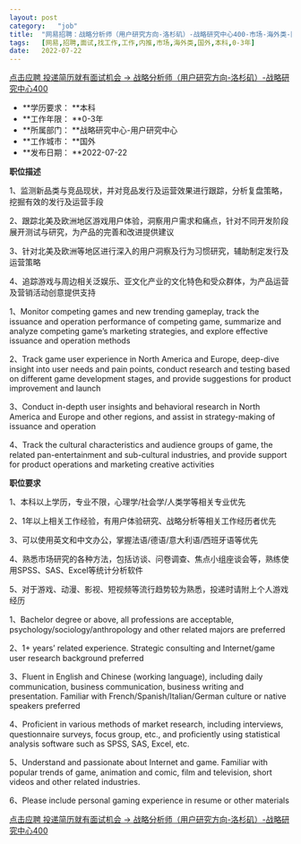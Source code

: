 ```yaml
---
layout:	post
category:	"job"
title:	"网易招聘：战略分析师（用户研究方向-洛杉矶）-战略研究中心400-市场-海外类-国外本科0-3年"
tags:	[网易,招聘,面试,找工作,工作,内推,市场,海外类,国外,本科,0-3年]
date:	2022-07-22
---
```


[点击应聘 投递简历就有面试机会 ->  战略分析师（用户研究方向-洛杉矶）-战略研究中心400](http://mobile.bole.netease.com/bole/boleDetail?id=36947&employeeId=346f03c3cda5f04c&key=all)



- **学历要求： **本科
- **工作年限： **0-3年
- **所属部门： **战略研究中心-用户研究中心
- **工作城市： **国外
- **发布日期： **2022-07-22



**职位描述**

1、监测新品类与竞品现状，并对竞品发行及运营效果进行跟踪，分析复盘策略，挖掘有效的发行及运营手段

2、跟踪北美及欧洲地区游戏用户体验，洞察用户需求和痛点，针对不同开发阶段展开测试与研究，为产品的完善和改进提供建议

3、针对北美及欧洲等地区进行深入的用户洞察及行为习惯研究，辅助制定发行及运营策略

4、追踪游戏与周边相关泛娱乐、亚文化产业的文化特色和受众群体，为产品运营及营销活动创意提供支持



1、Monitor competing games and new trending gameplay, track the issuance and operation performance of competing game, summarize and analyze competing game’s marketing strategies, and explore effective issuance and operation methods

2、Track game user experience in North America and Europe, deep-dive insight into user needs and pain points, conduct research and testing based on different game development stages, and provide suggestions for product improvement and launch

3、Conduct in-depth user insights and behavioral research in North America and Europe and other regions, and assist in strategy-making of issuance and operation

4、Track the cultural characteristics and audience groups of game, the related pan-entertainment and sub-cultural industries, and provide support for product operations and marketing creative activities 



**职位要求**

1、本科以上学历，专业不限，心理学/社会学/人类学等相关专业优先

2、1年以上相关工作经验，有用户体验研究、战略分析等相关工作经历者优先

3、可以使用英文和中文办公，掌握法语/德语/意大利语/西班牙语等优先

4、熟悉市场研究的各种方法，包括访谈、问卷调查、焦点小组座谈会等，熟练使用SPSS、SAS、Excel等统计分析软件

5、对于游戏、动漫、影视、短视频等流行趋势较为熟悉，投递时请附上个人游戏经历



1、Bachelor degree or above, all professions are acceptable, psychology/sociology/anthropology and other related majors are preferred

2、1+ years’ related experience. Strategic consulting and Internet/game user research background preferred

3、Fluent in English and Chinese (working language), including daily communication, business communication, business writing and presentation. Familiar with French/Spanish/Italian/German culture or native speakers preferred

4、Proficient in various methods of market research, including interviews, questionnaire surveys, focus group, etc., and proficiently using statistical analysis software such as SPSS, SAS, Excel, etc.

5、Understand and passionate about Internet and game. Familiar with popular trends of game, animation and comic, film and television, short videos and other related industries.

6、Please include personal gaming experience in resume or other materials



[点击应聘 投递简历就有面试机会 ->  战略分析师（用户研究方向-洛杉矶）-战略研究中心400](http://mobile.bole.netease.com/bole/boleDetail?id=36947&employeeId=346f03c3cda5f04c&key=all)